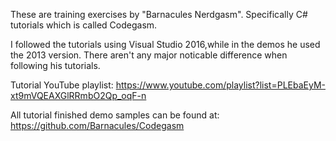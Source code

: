 These are training exercises by "Barnacules Nerdgasm".
Specifically C# tutorials which is called Codegasm.

I followed the tutorials using Visual Studio 2016,while in the demos he used the 2013 version. 
There aren't any major noticable difference when following his tutorials.

Tutorial YouTube playlist:
https://www.youtube.com/playlist?list=PLEbaEyM-xt9mVQEAXGlRRmbO2Qp_oqF-n

All tutorial finished demo samples can be found at:
https://github.com/Barnacules/Codegasm



